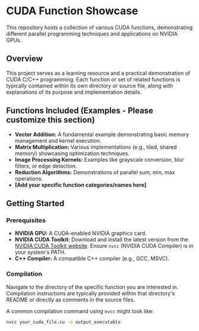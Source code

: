# CUDA Function Showcase

This repository hosts a collection of various CUDA functions, demonstrating different parallel programming techniques and applications on NVIDIA GPUs.

## Overview

This project serves as a learning resource and a practical demonstration of CUDA C/C++ programming. Each function or set of related functions is typically contained within its own directory or source file, along with explanations of its purpose and implementation details.

## Functions Included (Examples - Please customize this section)

* **Vector Addition:** A fundamental example demonstrating basic memory management and kernel execution.
* **Matrix Multiplication:** Various implementations (e.g., tiled, shared memory) showcasing optimization techniques.
* **Image Processing Kernels:** Examples like grayscale conversion, blur filters, or edge detection.
* **Reduction Algorithms:** Demonstrations of parallel sum, min, max operations.
* **[Add your specific function categories/names here]**

## Getting Started

### Prerequisites

* **NVIDIA GPU:** A CUDA-enabled NVIDIA graphics card.
* **NVIDIA CUDA Toolkit:** Download and install the latest version from the [NVIDIA CUDA Toolkit website](https://developer.nvidia.com/cuda-toolkit). Ensure `nvcc` (NVIDIA CUDA Compiler) is in your system's PATH.
* **C++ Compiler:** A compatible C++ compiler (e.g., GCC, MSVC).

### Compilation

Navigate to the directory of the specific function you are interested in. Compilation instructions are typically provided within that directory's README or directly as comments in the source files.

A common compilation command using `nvcc` might look like:

```bash
nvcc your_cuda_file.cu -o output_executable
